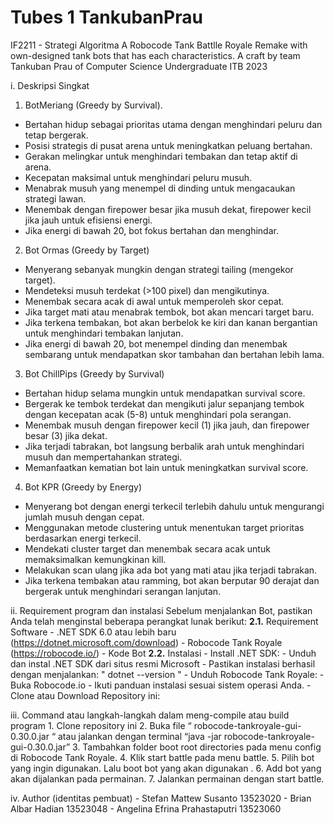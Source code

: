 # Tubes 1 TankubanPrau
IF2211 - Strategi Algoritma
A Robocode Tank Battlle Royale Remake with own-designed tank bots that has each characteristics. A craft by team Tankuban Prau of Computer Science Undergraduate ITB 2023



i. Deskripsi Singkat
1. BotMeriang (Greedy by Survival).
- Bertahan hidup sebagai prioritas utama dengan menghindari peluru dan tetap bergerak.
- Posisi strategis di pusat arena untuk meningkatkan peluang bertahan.
- Gerakan melingkar untuk menghindari tembakan dan tetap aktif di arena.
- Kecepatan maksimal untuk menghindari peluru musuh.
- Menabrak musuh yang menempel di dinding untuk mengacaukan strategi lawan.
- Menembak dengan firepower besar jika musuh dekat, firepower kecil jika jauh untuk efisiensi energi.
- Jika energi di bawah 20, bot fokus bertahan dan menghindar.
2. Bot Ormas (Greedy by Target)
- Menyerang sebanyak mungkin dengan strategi tailing (mengekor target).
- Mendeteksi musuh terdekat (>100 pixel) dan mengikutinya.
- Menembak secara acak di awal untuk memperoleh skor cepat.
- Jika target mati atau menabrak tembok, bot akan mencari target baru.
- Jika terkena tembakan, bot akan berbelok ke kiri dan kanan bergantian untuk menghindari tembakan lanjutan.
- Jika energi di bawah 20, bot menempel dinding dan menembak sembarang untuk mendapatkan skor tambahan dan bertahan lebih lama.
3. Bot ChillPips (Greedy by Survival)
- Bertahan hidup selama mungkin untuk mendapatkan survival score.
- Bergerak ke tembok terdekat dan mengikuti jalur sepanjang tembok dengan kecepatan acak (5-8) untuk menghindari pola serangan.
- Menembak musuh dengan firepower kecil (1) jika jauh, dan firepower besar (3) jika dekat.
- Jika terjadi tabrakan, bot langsung berbalik arah untuk menghindari musuh dan mempertahankan strategi.
- Memanfaatkan kematian bot lain untuk meningkatkan survival score.
4. Bot KPR (Greedy by Energy)
- Menyerang bot dengan energi terkecil terlebih dahulu untuk mengurangi jumlah musuh dengan cepat.
- Menggunakan metode clustering untuk menentukan target prioritas berdasarkan energi terkecil.
- Mendekati cluster target dan menembak secara acak untuk memaksimalkan kemungkinan kill.
- Melakukan scan ulang jika ada bot yang mati atau jika terjadi tabrakan.
- Jika terkena tembakan atau ramming, bot akan berputar 90 derajat dan bergerak untuk menghindari serangan lanjutan.


ii. Requirement program dan instalasi
    Sebelum menjalankan Bot, pastikan Anda telah menginstal beberapa perangkat lunak berikut:
    **2.1.** Requirement Software
          - .NET SDK 6.0 atau lebih baru (https://dotnet.microsoft.com/download)
          - Robocode Tank Royale (https://robocode.io/)
          - Kode Bot
    **2.2.** Instalasi
          - Install .NET SDK:
          - Unduh dan instal .NET SDK dari situs resmi Microsoft
          - Pastikan instalasi berhasil dengan menjalankan: " dotnet --version "
          - Unduh Robocode Tank Royale:
          - Buka Robocode.io
          - Ikuti panduan instalasi sesuai sistem operasi Anda.
          - Clone atau Download Repository ini:

iii. Command atau langkah-langkah dalam meng-compile atau build program
        1. Clone repository ini
        2. Buka file “ robocode-tankroyale-gui-0.30.0.jar “ atau jalankan dengan terminal “java -jar robocode-tankroyale-gui-0.30.0.jar”
        3. Tambahkan folder boot root directories pada menu config di Robocode Tank Royale. 
        4. Klik start battle pada menu battle. 
        5. Pilih bot yang ingin digunakan. Lalu boot bot yang akan digunakan . 
        6. Add bot yang akan dijalankan pada permainan.
        7. Jalankan permainan dengan start battle.


iv. Author (identitas pembuat)
    - Stefan Mattew Susanto           13523020
    - Brian Albar Hadian              13523048
    - Angelina Efrina Prahastaputri   13523060
